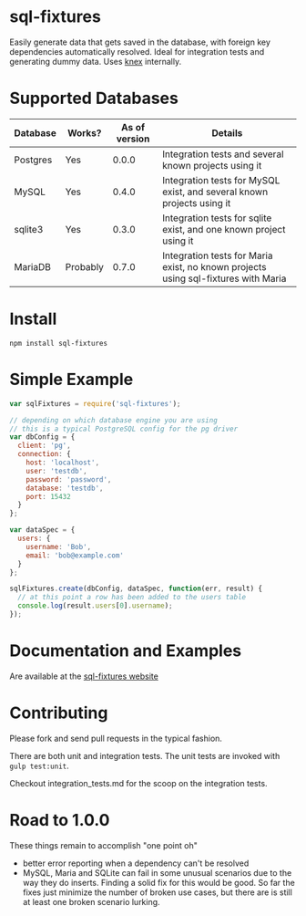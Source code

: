 # sql-fixtures

Easily generate data that gets saved in the database, with foreign key dependencies automatically resolved. Ideal for integration tests and generating dummy data. Uses [knex](http://knexjs.org) internally.

# Supported Databases

| Database  | Works?   | As of version | Details                                                         |
|-----------|----------|---------------|-----------------------------------------------------------------|
| Postgres  | Yes      | 0.0.0         | Integration tests and several known projects using it   |
| MySQL     | Yes | 0.4.0         | Integration tests for MySQL exist, and several known projects using it |
| sqlite3   | Yes | 0.3.0         | Integration tests for sqlite exist, and one known project using it |
| MariaDB   | Probably  | 0.7.0   | Integration tests for Maria exist, no known projects using sql-fixtures with Maria |

# Install

`npm install sql-fixtures`

# Simple Example

```javascript
var sqlFixtures = require('sql-fixtures');

// depending on which database engine you are using
// this is a typical PostgreSQL config for the pg driver
var dbConfig = {
  client: 'pg',
  connection: {
    host: 'localhost',
    user: 'testdb',
    password: 'password',
    database: 'testdb',
    port: 15432
  }
};

var dataSpec = {
  users: {
    username: 'Bob',
    email: 'bob@example.com'
  }
};

sqlFixtures.create(dbConfig, dataSpec, function(err, result) {
  // at this point a row has been added to the users table
  console.log(result.users[0].username);
});
```

# Documentation and Examples

Are available at the [sql-fixtures website](http://city41.github.io/node-sql-fixtures)

# Contributing
Please fork and send pull requests in the typical fashion.

There are both unit and integration tests. The unit tests are invoked with `gulp test:unit`.

Checkout integration_tests.md for the scoop on the integration tests.

# Road to 1.0.0

These things remain to accomplish "one point oh"

* better error reporting when a dependency can't be resolved
* MySQL, Maria and SQLite can fail in some unusual scenarios due to the way they do inserts. Finding a solid fix for this would be good. So far the fixes just minimize the number of broken use cases, but there are is still at least one broken scenario lurking.
